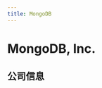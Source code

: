 ```yaml
---
title: MongoDB
---
```


# MongoDB, Inc.

## 公司信息

<DirectHireCompanyTable state="new-york" city="new-york" companyJsonFileName="mongodb" />